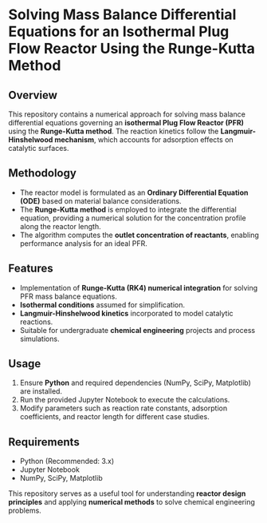 # Solving Mass Balance Differential Equations for an Isothermal Plug Flow Reactor Using the Runge-Kutta Method  

## Overview  
This repository contains a numerical approach for solving mass balance differential equations governing an **isothermal Plug Flow Reactor (PFR)** using the **Runge-Kutta method**. The reaction kinetics follow the **Langmuir-Hinshelwood mechanism**, which accounts for adsorption effects on catalytic surfaces.  

## Methodology  
- The reactor model is formulated as an **Ordinary Differential Equation (ODE)** based on material balance considerations.  
- The **Runge-Kutta method** is employed to integrate the differential equation, providing a numerical solution for the concentration profile along the reactor length.  
- The algorithm computes the **outlet concentration of reactants**, enabling performance analysis for an ideal PFR.  

## Features  
- Implementation of **Runge-Kutta (RK4) numerical integration** for solving PFR mass balance equations.  
- **Isothermal conditions** assumed for simplification.  
- **Langmuir-Hinshelwood kinetics** incorporated to model catalytic reactions.  
- Suitable for undergraduate **chemical engineering** projects and process simulations.  

## Usage  
1. Ensure **Python** and required dependencies (NumPy, SciPy, Matplotlib) are installed.  
2. Run the provided Jupyter Notebook to execute the calculations.  
3. Modify parameters such as reaction rate constants, adsorption coefficients, and reactor length for different case studies.  

## Requirements  
- Python (Recommended: 3.x)  
- Jupyter Notebook  
- NumPy, SciPy, Matplotlib  

This repository serves as a useful tool for understanding **reactor design principles** and applying **numerical methods** to solve chemical engineering problems.  
